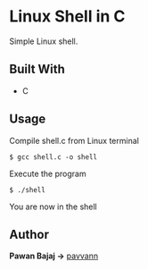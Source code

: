 # Linux Shell in C

Simple Linux shell.


## Built With

* C

## Usage

Compile shell.c from Linux terminal

```
$ gcc shell.c -o shell
```

Execute the program

```
$ ./shell
```

You are now in the shell


## Author

**Pawan Bajaj ->** [pavvann](https://github.com/pavvann)
